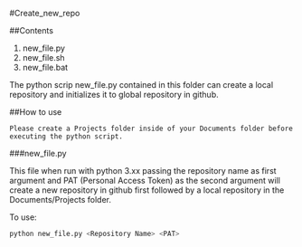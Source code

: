#Create_new_repo

##Contents
1. new_file.py
2. new_file.sh
3. new_file.bat

The python scrip new_file.py contained in this folder can create a local repository and initializes it to global repository in github.

##How to use
``` Note
Please create a Projects folder inside of your Documents folder before executing the python script.
```
###new_file.py

This file when run with python 3.xx passing the repository name as first argument and PAT (Personal Access Token) as the second argument will create a new repository in github first followed by a local repository in the Documents/Projects folder.

To use:

``` Python
python new_file.py <Repository Name> <PAT>
```
